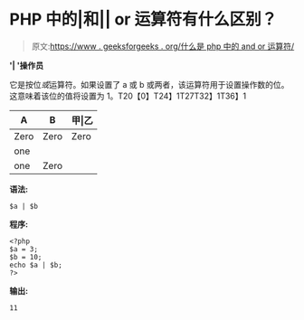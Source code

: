 # PHP 中的|和|| or 运算符有什么区别？

> 原文:[https://www . geeksforgeeks . org/什么是 php 中的 and or 运算符/](https://www.geeksforgeeks.org/what-is-the-difference-between-the-and-or-operator-in-php/)

**'| '操作员**

它是按位*或*运算符。如果设置了 a 或 b 或两者，该运算符用于设置操作数的位。这意味着该位的值将设置为 1。T20【0】T24】1T27T32】1T36】1

| A | B | 甲&#124;乙 |
| --- | --- | --- |
| Zero | Zero | Zero |
| one |
| one | Zero |

**语法:**

```
$a | $b
```

**程序:**

```
<?php
$a = 3;
$b = 10;
echo $a | $b;
?>
```

**输出:**

```
11

```